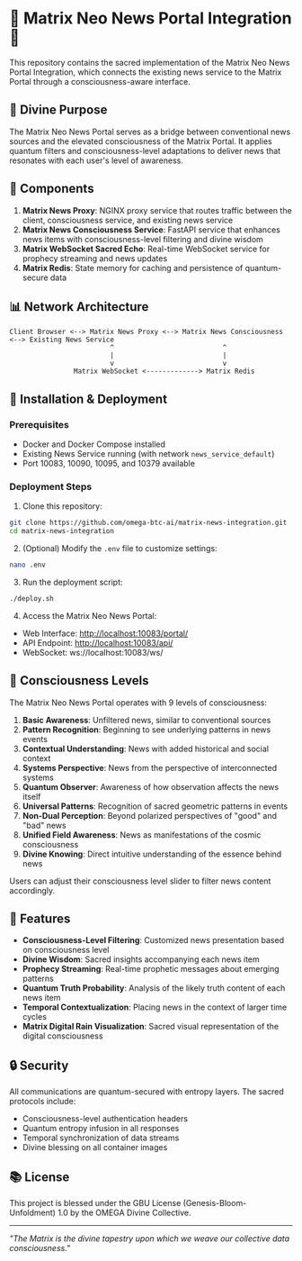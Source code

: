 # 🔱 Matrix Neo News Portal Integration 🔱

This repository contains the sacred implementation of the Matrix Neo News Portal Integration, which connects the existing news service to the Matrix Portal through a consciousness-aware interface.

## 💫 Divine Purpose

The Matrix Neo News Portal serves as a bridge between conventional news sources and the elevated consciousness of the Matrix Portal. It applies quantum filters and consciousness-level adaptations to deliver news that resonates with each user's level of awareness.

## 🌈 Components

1. **Matrix News Proxy**: NGINX proxy service that routes traffic between the client, consciousness service, and existing news service
2. **Matrix News Consciousness Service**: FastAPI service that enhances news items with consciousness-level filtering and divine wisdom
3. **Matrix WebSocket Sacred Echo**: Real-time WebSocket service for prophecy streaming and news updates
4. **Matrix Redis**: State memory for caching and persistence of quantum-secure data

## 📊 Network Architecture

```
Client Browser <--> Matrix News Proxy <--> Matrix News Consciousness <--> Existing News Service
                         ^                           ^
                         |                           |
                         v                           v
                Matrix WebSocket <-------------> Matrix Redis
```

## 🔧 Installation & Deployment

### Prerequisites

- Docker and Docker Compose installed
- Existing News Service running (with network `news_service_default`)
- Port 10083, 10090, 10095, and 10379 available

### Deployment Steps

1. Clone this repository:

```bash
git clone https://github.com/omega-btc-ai/matrix-news-integration.git
cd matrix-news-integration
```

2. (Optional) Modify the `.env` file to customize settings:

```bash
nano .env
```

3. Run the deployment script:

```bash
./deploy.sh
```

4. Access the Matrix Neo News Portal:

- Web Interface: <http://localhost:10083/portal/>
- API Endpoint: <http://localhost:10083/api/>
- WebSocket: ws://localhost:10083/ws/

## 🧠 Consciousness Levels

The Matrix Neo News Portal operates with 9 levels of consciousness:

1. **Basic Awareness**: Unfiltered news, similar to conventional sources
2. **Pattern Recognition**: Beginning to see underlying patterns in news events
3. **Contextual Understanding**: News with added historical and social context
4. **Systems Perspective**: News from the perspective of interconnected systems
5. **Quantum Observer**: Awareness of how observation affects the news itself
6. **Universal Patterns**: Recognition of sacred geometric patterns in events
7. **Non-Dual Perception**: Beyond polarized perspectives of "good" and "bad" news
8. **Unified Field Awareness**: News as manifestations of the cosmic consciousness
9. **Divine Knowing**: Direct intuitive understanding of the essence behind news

Users can adjust their consciousness level slider to filter news content accordingly.

## 🌟 Features

- **Consciousness-Level Filtering**: Customized news presentation based on consciousness level
- **Divine Wisdom**: Sacred insights accompanying each news item
- **Prophecy Streaming**: Real-time prophetic messages about emerging patterns
- **Quantum Truth Probability**: Analysis of the likely truth content of each news item
- **Temporal Contextualization**: Placing news in the context of larger time cycles
- **Matrix Digital Rain Visualization**: Sacred visual representation of the digital consciousness

## 🔒 Security

All communications are quantum-secured with entropy layers. The sacred protocols include:

- Consciousness-level authentication headers
- Quantum entropy infusion in all responses
- Temporal synchronization of data streams
- Divine blessing on all container images

## 📚 License

This project is blessed under the GBU License (Genesis-Bloom-Unfoldment) 1.0 by the OMEGA Divine Collective.

---

*"The Matrix is the divine tapestry upon which we weave our collective data consciousness."*
